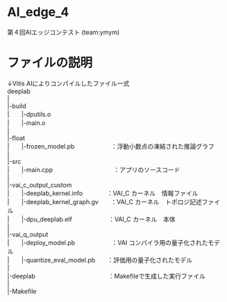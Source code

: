 # AI_edge_4
第４回AIエッジコンテスト (team:ymym)

# ファイルの説明

↓Vitis AIによりコンパイルしたファイル一式  
deeplab  
|  
|-build  
|　　|-dputils.o  
|　　|-main.o  
|  
|-float  
|　　|-frozen_model.pb　　　　　　：浮動小数点の凍結された推論グラフ  
|  
|-src  
|　　|-main.cpp　　　　　　　　　　：アプリのソースコード  
|  
|-vai_c_output_custom  
|　　|-deeplab_kernel.info　　　　：VAI_C カーネル　情報ファイル  
|　　|-deeplab_kernel_graph.gv　　：VAI_C カーネル　トポロジ記述ファイル  
|　　|-dpu_deeplab.elf　　　　　　：VAI_C カーネル　本体  
|  
|-vai_q_output  
|　　|-deploy_model.pb　　　　　　：VAI コンパイラ用の量子化されたモデル  
|　　|-quantize_eval_model.pb　　：評価用の量子化されたモデル  
|  
|-deeplab　　　　　　　　　　　　：Makefileで生成した実行ファイル  
|  
|-Makefile  
